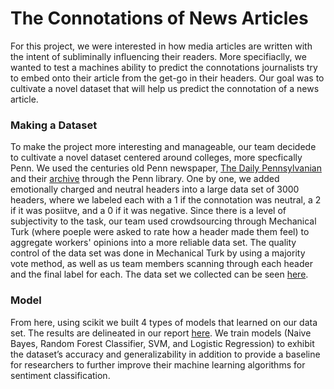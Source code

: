 # The Connotations of News Articles

For this project, we were interested in how media articles are written with the intent of subliminally influencing their readers. More specifiaclly, we wanted to test a machines ability to predict the connotations journalists try to embed onto their article from the get-go in their headers. Our goal was to cultivate a novel dataset that will help us predict the connotation of a news article.

### Making a Dataset

To make the project more interesting and manageable, our team decidede to cultivate a novel dataset centered around colleges, more specfically Penn. We used the centuries old Penn newspaper, [The Daily Pennsylvanian](https://www.thedp.com/) and their [archive](https://dparchives.library.upenn.edu/?a=cl&cl=CL2&e=-------en-20--1--txt-txIN-------) through the Penn library. One by one, we added emotionally charged and neutral headers into a large data set of 3000 headers, where we labeled each with a 1 if the connotation was neutral, a 2 if it was posiitve, and a 0 if it was negative. Since there is a level of subjectivity to the task, our team used crowdsourcing through Mechanical Turk (where poeple were asked to rate how a header made them feel) to aggregate workers' opinions into a more reliable data set. The quality control of the data set was done in Mechanical Turk by using a majority vote method, as well as us team members scanning through each header and the final label for each. The data set we collected can be seen [here](https://docs.google.com/spreadsheets/d/1T8-opFnR1pVZaRGmJ6ovCrbb8hTQavk7Ui2yBTULJ38/edit#gid=872073980).

### Model

From here, using scikit we built 4 types of models that learned on our data set. The results are delineated in our report [here](https://docs.google.com/document/d/1yyBPh8OmRPIgCCPiCLrzVnYdvOMBwgYXWagA5v2iUiQ/edit?ts=607ccf82#). We train models (Naive Bayes, Random Forest Classifier, SVM, and Logistic Regression) to exhibit the dataset’s accuracy and generalizability in addition to provide a baseline for researchers to further improve their machine learning algorithms for sentiment classification.

